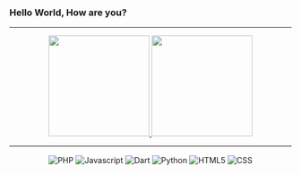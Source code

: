 ### Hello World,  How are you?

<hr>

<div align="center">
    <a href="https://github.com/tiagofagionato">
        <img height="180em" src="https://github-readme-stats.vercel.app/api?username=tiagofagionato&show_icons=true&text_color=FFFFFF&icon_color=FFFFFF&title_color=00FFFF&bg_color=000000&include_all_commits=true&count_private=true"/>
        <img height="180em" src="https://github-readme-stats.vercel.app/api/top-langs/?username=tiagofagionato&text_color=FFFFFF&icon_color=FFFFFF&title_color=00FFFF&bg_color=000000&layout=compact&langs_count=7"/>
    </a>
</div>

<hr>

<div align="center" style="display: inline_block">
    <img align="center" title="PHP" src="https://img.shields.io/badge/php-%23777BB4.svg?style=for-the-badge&logo=php&logoColor=white"/>
    <img align="center" title="Javascript" src="https://img.shields.io/badge/JavaScript-efd81d?style=for-the-badge&logo=javascript&logoColor=black"/>
    <img align="center" title="Dart" src="https://img.shields.io/badge/dart-%230175C2.svg?style=for-the-badge&logo=dart&logoColor=white"/>
    <img align="center" title="Python" src="https://img.shields.io/badge/python-3670A0?style=for-the-badge&logo=python&logoColor=ffdd54"/>
    <img align="center" title="HTML5" src="https://img.shields.io/badge/HTML5-E34F26?style=for-the-badge&logo=html5&logoColor=white"/>
    <img align="center" title="CSS" src="https://img.shields.io/badge/CSS3-0070b8?style=for-the-badge&logo=css3&logoColor=white"/>
</div>
